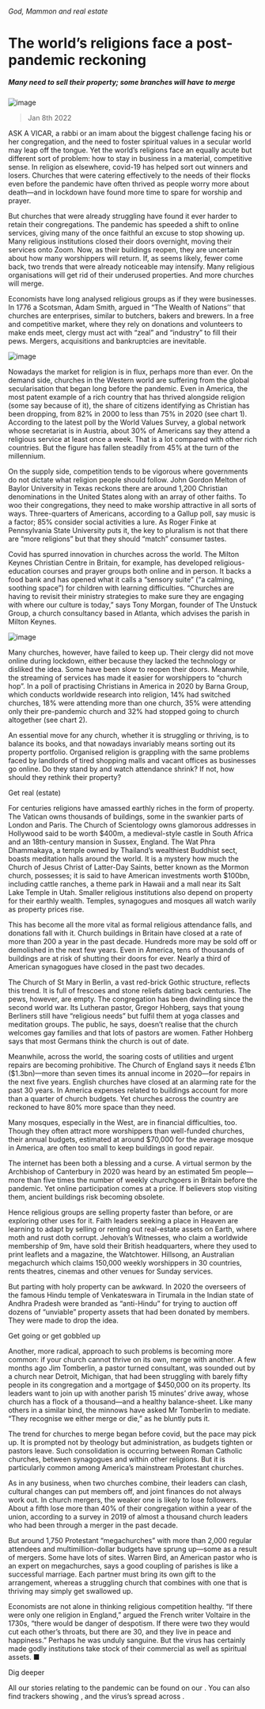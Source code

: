 ###### God, Mammon and real estate
# The world’s religions face a post-pandemic reckoning 
##### Many need to sell their property; some branches will have to merge 
![image](images/20220108_IRD001_0.jpg) 
> Jan 8th 2022 
ASK A VICAR, a rabbi or an imam about the biggest challenge facing his or her congregation, and the need to foster spiritual values in a secular world may leap off the tongue. Yet the world’s religions face an equally acute but different sort of problem: how to stay in business in a material, competitive sense. In religion as elsewhere, covid-19 has helped sort out winners and losers. Churches that were catering effectively to the needs of their flocks even before the pandemic have often thrived as people worry more about death—and in lockdown have found more time to spare for worship and prayer.
But churches that were already struggling have found it ever harder to retain their congregations. The pandemic has speeded a shift to online services, giving many of the once faithful an excuse to stop showing up. Many religious institutions closed their doors overnight, moving their services onto Zoom. Now, as their buildings reopen, they are uncertain about how many worshippers will return. If, as seems likely, fewer come back, two trends that were already noticeable may intensify. Many religious organisations will get rid of their underused properties. And more churches will merge.

Economists have long analysed religious groups as if they were businesses. In 1776 a Scotsman, Adam Smith, argued in “The Wealth of Nations’‘ that churches are enterprises, similar to butchers, bakers and brewers. In a free and competitive market, where they rely on donations and volunteers to make ends meet, clergy must act with “zeal” and “industry” to fill their pews. Mergers, acquisitions and bankruptcies are inevitable.
![image](images/20220108_irc316.png) 

Nowadays the market for religion is in flux, perhaps more than ever. On the demand side, churches in the Western world are suffering from the global secularisation that began long before the pandemic. Even in America, the most patent example of a rich country that has thrived alongside religion (some say because of it), the share of citizens identifying as Christian has been dropping, from 82% in 2000 to less than 75% in 2020 (see chart 1). According to the latest poll by the World Values Survey, a global network whose secretariat is in Austria, about 30% of Americans say they attend a religious service at least once a week. That is a lot compared with other rich countries. But the figure has fallen steadily from 45% at the turn of the millennium.
On the supply side, competition tends to be vigorous where governments do not dictate what religion people should follow. John Gordon Melton of Baylor University in Texas reckons there are around 1,200 Christian denominations in the United States along with an array of other faiths. To woo their congregations, they need to make worship attractive in all sorts of ways. Three-quarters of Americans, according to a Gallup poll, say music is a factor; 85% consider social activities a lure. As Roger Finke at Pennsylvania State University puts it, the key to pluralism is not that there are “more religions” but that they should “match” consumer tastes.
Covid has spurred innovation in churches across the world. The Milton Keynes Christian Centre in Britain, for example, has developed religious-education courses and prayer groups both online and in person. It backs a food bank and has opened what it calls a “sensory suite” (“a calming, soothing space”) for children with learning difficulties. “Churches are having to revisit their ministry strategies to make sure they are engaging with where our culture is today,” says Tony Morgan, founder of The Unstuck Group, a church consultancy based in Atlanta, which advises the parish in Milton Keynes.
![image](images/20220108_irc319.png) 

Many churches, however, have failed to keep up. Their clergy did not move online during lockdown, either because they lacked the technology or disliked the idea. Some have been slow to reopen their doors. Meanwhile, the streaming of services has made it easier for worshippers to “church hop”. In a poll of practising Christians in America in 2020 by Barna Group, which conducts worldwide research into religion, 14% had switched churches, 18% were attending more than one church, 35% were attending only their pre-pandemic church and 32% had stopped going to church altogether (see chart 2).
An essential move for any church, whether it is struggling or thriving, is to balance its books, and that nowadays invariably means sorting out its property portfolio. Organised religion is grappling with the same problems faced by landlords of tired shopping malls and vacant offices as businesses go online. Do they stand by and watch attendance shrink? If not, how should they rethink their property?
Get real (estate)
For centuries religions have amassed earthly riches in the form of property. The Vatican owns thousands of buildings, some in the swankier parts of London and Paris. The Church of Scientology owns glamorous addresses in Hollywood said to be worth $400m, a medieval-style castle in South Africa and an 18th-century mansion in Sussex, England. The Wat Phra Dhammakaya, a temple owned by Thailand’s wealthiest Buddhist sect, boasts meditation halls around the world. It is a mystery how much the Church of Jesus Christ of Latter-Day Saints, better known as the Mormon church, possesses; it is said to have American investments worth $100bn, including cattle ranches, a theme park in Hawaii and a mall near its Salt Lake Temple in Utah. Smaller religious institutions also depend on property for their earthly wealth. Temples, synagogues and mosques all watch warily as property prices rise.
This has become all the more vital as formal religious attendance falls, and donations fall with it. Church buildings in Britain have closed at a rate of more than 200 a year in the past decade. Hundreds more may be sold off or demolished in the next few years. Even in America, tens of thousands of buildings are at risk of shutting their doors for ever. Nearly a third of American synagogues have closed in the past two decades.
The Church of St Mary in Berlin, a vast red-brick Gothic structure, reflects this trend. It is full of frescoes and stone reliefs dating back centuries. The pews, however, are empty. The congregation has been dwindling since the second world war. Its Lutheran pastor, Gregor Hohberg, says that young Berliners still have “religious needs” but fulfil them at yoga classes and meditation groups. The public, he says, doesn’t realise that the church welcomes gay families and that lots of pastors are women. Father Hohberg says that most Germans think the church is out of date.
Meanwhile, across the world, the soaring costs of utilities and urgent repairs are becoming prohibitive. The Church of England says it needs £1bn ($1.3bn)—more than seven times its annual income in 2020—for repairs in the next five years. English churches have closed at an alarming rate for the past 30 years. In America expenses related to buildings account for more than a quarter of church budgets. Yet churches across the country are reckoned to have 80% more space than they need.
Many mosques, especially in the West, are in financial difficulties, too. Though they often attract more worshippers than well-funded churches, their annual budgets, estimated at around $70,000 for the average mosque in America, are often too small to keep buildings in good repair.
The internet has been both a blessing and a curse. A virtual sermon by the Archbishop of Canterbury in 2020 was heard by an estimated 5m people—more than five times the number of weekly churchgoers in Britain before the pandemic. Yet online participation comes at a price. If believers stop visiting them, ancient buildings risk becoming obsolete.
Hence religious groups are selling property faster than before, or are exploring other uses for it. Faith leaders seeking a place in Heaven are learning to adapt by selling or renting out real-estate assets on Earth, where moth and rust doth corrupt. Jehovah’s Witnesses, who claim a worldwide membership of 9m, have sold their British headquarters, where they used to print leaflets and a magazine, the Watchtower. Hillsong, an Australian megachurch which claims 150,000 weekly worshippers in 30 countries, rents theatres, cinemas and other venues for Sunday services.
But parting with holy property can be awkward. In 2020 the overseers of the famous Hindu temple of Venkateswara in Tirumala in the Indian state of Andhra Pradesh were branded as “anti-Hindu” for trying to auction off dozens of “unviable” property assets that had been donated by members. They were made to drop the idea.
Get going or get gobbled up
Another, more radical, approach to such problems is becoming more common: if your church cannot thrive on its own, merge with another. A few months ago Jim Tomberlin, a pastor turned consultant, was sounded out by a church near Detroit, Michigan, that had been struggling with barely fifty people in its congregation and a mortgage of $450,000 on its property. Its leaders want to join up with another parish 15 minutes’ drive away, whose church has a flock of a thousand—and a healthy balance-sheet. Like many others in a similar bind, the minnows have asked Mr Tomberlin to mediate. “They recognise we either merge or die,” as he bluntly puts it.
The trend for churches to merge began before covid, but the pace may pick up. It is prompted not by theology but administration, as budgets tighten or pastors leave. Such consolidation is occurring between Roman Catholic churches, between synagogues and within other religions. But it is particularly common among America’s mainstream Protestant churches.
As in any business, when two churches combine, their leaders can clash, cultural changes can put members off, and joint finances do not always work out. In church mergers, the weaker one is likely to lose followers. About a fifth lose more than 40% of their congregation within a year of the union, according to a survey in 2019 of almost a thousand church leaders who had been through a merger in the past decade.
But around 1,750 Protestant “megachurches” with more than 2,000 regular attendees and multimillion-dollar budgets have sprung up—some as a result of mergers. Some have lots of sites. Warren Bird, an American pastor who is an expert on megachurches, says a good coupling of parishes is like a successful marriage. Each partner must bring its own gift to the arrangement, whereas a struggling church that combines with one that is thriving may simply get swallowed up.
Economists are not alone in thinking religious competition healthy. “If there were only one religion in England,” argued the French writer Voltaire in the 1730s, “there would be danger of despotism. If there were two they would cut each other’s throats, but there are 30, and they live in peace and happiness.” Perhaps he was unduly sanguine. But the virus has certainly made godly institutions take stock of their commercial as well as spiritual assets. ■
Dig deeper
All our stories relating to the pandemic can be found on our . You can also find trackers showing ,  and the virus’s spread across .
